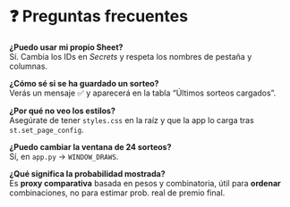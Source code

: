 # ❓ Preguntas frecuentes

**¿Puedo usar mi propio Sheet?**  
Sí. Cambia los IDs en *Secrets* y respeta los nombres de pestaña y columnas.

**¿Cómo sé si se ha guardado un sorteo?**  
Verás un mensaje ✅ y aparecerá en la tabla “Últimos sorteos cargados”.

**¿Por qué no veo los estilos?**  
Asegúrate de tener `styles.css` en la raíz y que la app lo carga tras `st.set_page_config`.

**¿Puedo cambiar la ventana de 24 sorteos?**  
Sí, en `app.py` → `WINDOW_DRAWS`.

**¿Qué significa la probabilidad mostrada?**  
Es **proxy comparativa** basada en pesos y combinatoria, útil para **ordenar** combinaciones, no para estimar prob. real de premio final.
